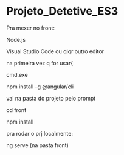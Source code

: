 # Projeto_Detetive_ES3

Pra mexer no front:

Node.js

Visual Studio Code ou qlqr outro editor

na primeira vez q for usar{

cmd.exe

npm install -g @angular/cli

vai na pasta do projeto pelo prompt

cd front

npm install


pra rodar o prj localmente:

ng serve (na pasta front)
